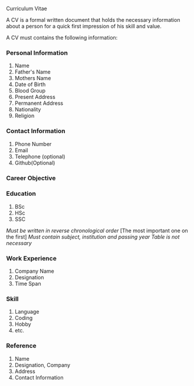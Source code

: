 Curriculum Vitae

A CV is a formal written document that holds the necessary information about a person for a quick first impression of his skill and value.

A CV must contains the following information:

### Personal Information

1. Name
2. Father's Name
3. Mothers Name
4. Date of Birth
5. Blood Group
6. Present Address
7. Permanent Address
8. Nationality
9. Religion

### Contact Information

1. Phone Number
2. Email
3. Telephone (optional)
4. Github(Optional)

### Career Objective

### Education

1. BSc
2.  HSc
3. SSC

*Must be written in reverse chronological order* [The most important one on the first]
*Must contain subject, institution and passing year*
*Table is not necessary*

### Work Experience

1. Company Name
2. Designation
3. Time Span

### Skill

1. Language
2.  Coding
3.  Hobby
4. etc.

### Reference

1. Name
2. Designation, Company
3. Address
4. Contact Information